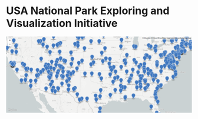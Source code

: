 # USA National Park Exploring and Visualization Initiative

[![screenshot](https://github.com/ampacheco/data-visualization/blob/main/img/map-preview.png)](https://arcgis.com/apps/View/index.html?appid=1e2fc9666a464abcab80662cc3c1fc96)
